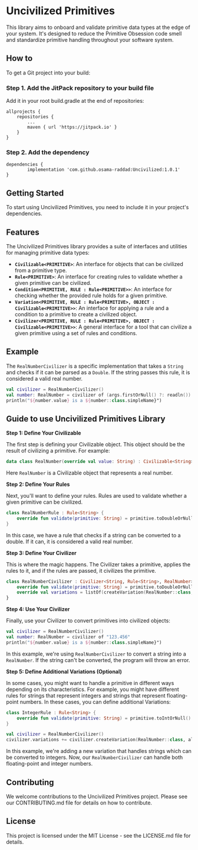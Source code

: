 # Uncivilized Primitives

This library aims to onboard and validate primitive data types at the edge of your system. It's designed to reduce the Primitive Obsession code smell and standardize primitive handling throughout your software system.

## How to
To get a Git project into your build:

### Step 1. Add the JitPack repository to your build file
Add it in your root build.gradle at the end of repositories:

	allprojects {
		repositories {
			...
			maven { url 'https://jitpack.io' }
		}
	}
 
### Step 2. Add the dependency
	dependencies {
	        implementation 'com.github.osama-raddad:Uncivilized:1.0.1'
	}


## Getting Started

To start using Uncivilized Primitives, you need to include it in your project's dependencies. 

## Features

The Uncivilized Primitives library provides a suite of interfaces and utilities for managing primitive data types:

- **`Civilizable<PRIMITIVE>`**: An interface for objects that can be civilized from a primitive type.
- **`Rule<PRIMITIVE>`**: An interface for creating rules to validate whether a given primitive can be civilized.
- **`Condition<PRIMITIVE, RULE : Rule<PRIMITIVE>>`**: An interface for checking whether the provided rule holds for a given primitive.
- **`Variation<PRIMITIVE, RULE : Rule<PRIMITIVE>, OBJECT : Civilizable<PRIMITIVE>>`**: An interface for applying a rule and a condition to a primitive to create a civilized object.
- **`Civilizer<PRIMITIVE, RULE : Rule<PRIMITIVE>, OBJECT : Civilizable<PRIMITIVE>>`**: A general interface for a tool that can civilize a given primitive using a set of rules and conditions.

## Example

The `RealNumberCivilizer` is a specific implementation that takes a `String` and checks if it can be parsed as a `Double`. If the string passes this rule, it is considered a valid real number.

```kotlin
val civilizer = RealNumberCivilizer()
val number: RealNumber = civilizer of (args.firstOrNull() ?: readln())
println("${number.value} is a ${number::class.simpleName}")
```

## Guide to use Uncivilized Primitives Library

**Step 1: Define Your Civilizable**

The first step is defining your Civilizable object. This object should be the result of civilizing a primitive. For example:

```kotlin
data class RealNumber(override val value: String) : Civilizable<String>
```

Here `RealNumber` is a Civilizable object that represents a real number.

**Step 2: Define Your Rules**

Next, you'll want to define your rules. Rules are used to validate whether a given primitive can be civilized. 

```kotlin
class RealNumberRule : Rule<String> {
    override fun validate(primitive: String) = primitive.toDoubleOrNull() != null
}
```

In this case, we have a rule that checks if a string can be converted to a double. If it can, it is considered a valid real number.

**Step 3: Define Your Civilizer**

This is where the magic happens. The Civilizer takes a primitive, applies the rules to it, and if the rules are passed, it civilizes the primitive.

```kotlin
class RealNumberCivilizer : Civilizer<String, Rule<String>, RealNumber>, Rule<String> {
    override fun validate(primitive: String) = primitive.toDoubleOrNull() != null
    override val variations = listOf(createVariation(RealNumber::class, allConditions(), this))
}
```

**Step 4: Use Your Civilizer**

Finally, use your Civilizer to convert primitives into civilized objects:

```kotlin
val civilizer = RealNumberCivilizer()
val number: RealNumber = civilizer of "123.456"
println("${number.value} is a ${number::class.simpleName}")
```

In this example, we're using `RealNumberCivilizer` to convert a string into a `RealNumber`. If the string can't be converted, the program will throw an error.

**Step 5: Define Additional Variations (Optional)**

In some cases, you might want to handle a primitive in different ways depending on its characteristics. For example, you might have different rules for strings that represent integers and strings that represent floating-point numbers. In these cases, you can define additional Variations:

```kotlin
class IntegerRule : Rule<String> {
    override fun validate(primitive: String) = primitive.toIntOrNull() != null
}

val civilizer = RealNumberCivilizer()
civilizer.variations += civilizer.createVariation(RealNumber::class, allConditions(), IntegerRule())
```

In this example, we're adding a new variation that handles strings which can be converted to integers. Now, our `RealNumberCivilizer` can handle both floating-point and integer numbers.

## Contributing

We welcome contributions to the Uncivilized Primitives project. Please see our CONTRIBUTING.md file for details on how to contribute.

## License

This project is licensed under the MIT License - see the LICENSE.md file for details.
